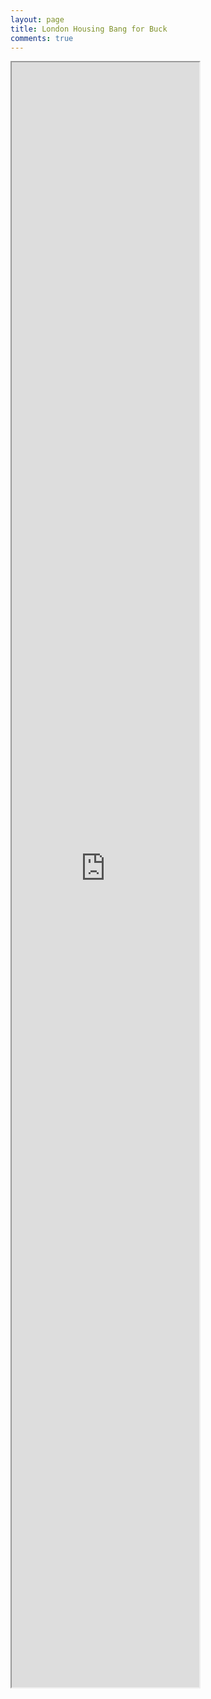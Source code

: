 ```yaml
---
layout: page
title: London Housing Bang for Buck
comments: true
---
```


<iframe style="height:2600px;"  src="https://evanodell.shinyapps.io/london-housing-bang-buck/" ></iframe>
